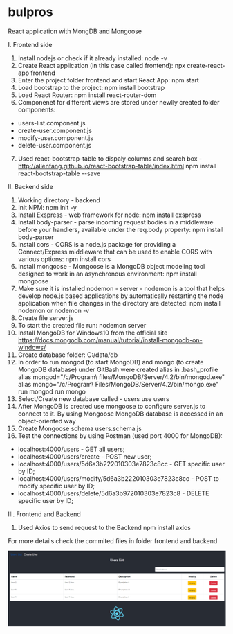 # bulpros

React application with MongDB and Mongoose

I. Frontend side

1. Install nodejs or check if it already installed:
node -v
2. Create React application (in this case called frontend):
npx create-react-app frontend
3. Enter the project folder frontend and start React App:
npm start
4. Load bootstrap to the project:
npm install bootstrap
5. Load React Router:
npm install react-router-dom
6. Componenet for different views are stored under newlly created folder components:
- users-list.component.js
- create-user.component.js
- modify-user.component.js
- delete-user.component.js
7. Used react-bootstrap-table to dispaly columns and search box - http://allenfang.github.io/react-bootstrap-table/index.html
npm install react-bootstrap-table --save

II. Backend side

1. Working directory - backend
2. Init NPM:
npm init -y
3. Install Exspress - web framework for node:
npm install exspress
4. Install body-parser - parse incoming request bodies in a middleware before your handlers, available under the req.body property:
npm install body-parser
5. Install cors - CORS is a node.js package for providing a Connect/Express middleware that can be used to enable CORS with various options:
npm install cors
6. Install mongoose - Mongoose is a MongoDB object modeling tool designed to work in an asynchronous environment:
npm install mongoose
7. Make sure it is installed nodemon - server - nodemon is a tool that helps develop node.js based applications by automatically restarting the node application when file changes in the directory are detected:
npm install nodemon or nodemon -v
8. Create file server.js
9. To start the created file run:
nodemon server
10. Install MongoDB for Windows10 from the official site 
https://docs.mongodb.com/manual/tutorial/install-mongodb-on-windows/
11. Create database folder:
C:/data/db
12. In order to run mongod (to start MongoDB) and mongo (to create MongoDB database) under GitBash were created alias in .bash_profile
alias mongod="/c/Program\ files/MongoDB/Server/4.2/bin/mongod.exe"
alias mongo="/c/Program\ Files/MongoDB/Server/4.2/bin/mongo.exe"
run mongod
run mongo
13. Select/Create new database called - users
use users
14. After MongoDB is created use mongoose to configure server.js to connect to it. By using Mongoose MongoDB database is accessed in an object-oriented way
15. Create Mongoose schema users.schema.js
16. Test the connections by using Postman (used port 4000 for MongoDB):
- localhost:4000/users - GET all users;
- localhost:4000/users/create - POST new user;
- localhost:4000/users/5d6a3b222010303e7823c8cc - GET specific user by ID;
- localhost:4000/users/modify/5d6a3b222010303e7823c8cc - POST to modify specific user by ID;
- localhost:4000/users/delete/5d6a3b972010303e7823c8 - DELETE specific user by ID;

III. Frontend and Backend
1. Used Axios to send request to the Backend
npm install axios

For more details check the commited files in folder frontend and backend

![Alt text](users_list.PNG?raw=true "Users List")



